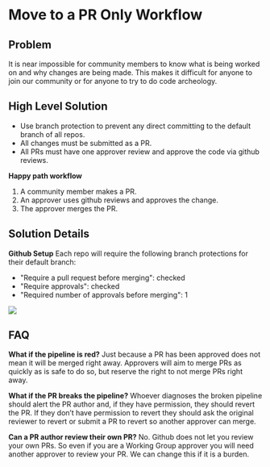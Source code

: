 # Move to a PR Only Workflow

## Problem
It is near impossible for community members to know what is being worked on and
why changes are being made. This makes it difficult for anyone to join our
community or for anyone to try to do code archeology.

## High Level Solution
* Use branch protection to prevent any direct committing to the default branch of all repos.
* All changes must be submitted as a PR.
* All PRs must have one approver review and approve the code via github reviews.

**Happy path workflow**
1. A community member makes a PR.
1. An approver uses github reviews and approves the change.
1. The approver merges the PR.

## Solution Details

**Github Setup**
Each repo will require the following branch protections for their default branch:
* "Require a pull request before merging": checked
* "Require approvals": checked
* "Required number of approvals before merging": 1

<img src="https://i.ibb.co/qnNvkT7/Screen-Shot-2021-11-09-at-7-47-29-AM.png">

## FAQ

**What if the pipeline is red?**
Just because a PR has been approved does not mean it will be merged right away.
Approvers will aim to merge PRs as quickly as is safe to do so, but reserve the
right to not merge PRs right away.

**What if the PR breaks the pipeline?**
Whoever diagnoses the broken pipeline should alert the PR author and, if they
have permission, they should revert the PR. If they don’t have permission to
revert they should ask the original reviewer to revert or submit a PR to revert
so another approver can merge.

**Can a PR author review their own PR?**
No. Github does not let you review your own PRs. So even if you are a Working
Group approver you will need another approver to review your PR. We can change
this if it is a burden.

